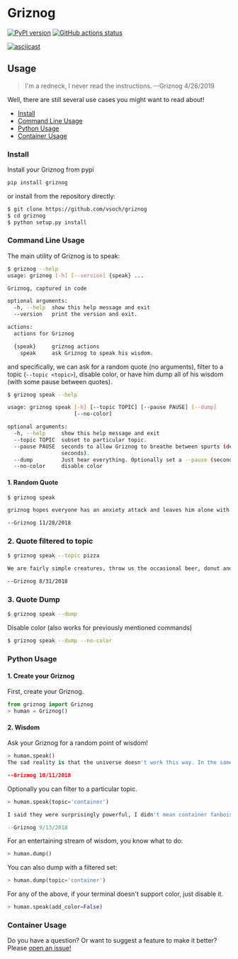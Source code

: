# Griznog

[![PyPI version](https://badge.fury.io/py/griznog.svg)](https://pypi.org/project/griznog)
[![GitHub actions status](https://github.com/vsoch/griznog/workflows/ci/badge.svg?branch=master)](https://github.com/vsoch/griznog/actions?query=branch%3Amaster+workflow%3Aci)

[![asciicast](https://asciinema.org/a/294628.svg)](https://asciinema.org/a/294628)

## Usage

> I'm a redneck, I never read the instructions.
> --Griznog 4/26/2019

Well, there are still several use cases you might want to read about!

 - [Install](#install)
 - [Command Line Usage](#command-line-usage)
 - [Python Usage](#python-usage)
 - [Container Usage](#container-usage)


### Install

Install your Griznog from pypi

```bash
pip install griznog
```

or install from the repository directly:

```bash
$ git clone https://github.com/vsoch/griznog
$ cd griznog
$ python setup.py install
```

### Command Line Usage

The main utility of Griznog is to speak:

```bash
$ griznog --help
usage: griznog [-h] [--version] {speak} ...

Griznog, captured in code

optional arguments:
  -h, --help  show this help message and exit
  --version   print the version and exit.

actions:
  actions for Griznog

  {speak}     griznog actions
    speak     ask Griznog to speak his wisdom.
```

and specifically, we can ask for a random quote (no arguments), filter to a 
topic (`--topic <topic>`), disable color, or have him dump all of his wisdom 
(with some pause between quotes).

```bash
$ griznog speak --help

usage: griznog speak [-h] [--topic TOPIC] [--pause PAUSE] [--dump]
                     [--no-color]

optional arguments:
  -h, --help     show this help message and exit
  --topic TOPIC  subset to particular topic.
  --pause PAUSE  seconds to allow Griznog to breathe between spurts (default 3
                 seconds).
  --dump         Just hear everything. Optionally set a --pause (seconds)
  --no-color     disable color
```

#### 1. Random Quote

```bash
$ griznog speak

griznog hopes everyone has an anxiety attack and leaves him alone with 10 pizzas.

--Griznog 11/28/2018
```

### 2. Quote filtered to topic

```bash
$ griznog speak --topic pizza

We are fairly simple creatures, throw us the occasional beer, donut and pizza, send us hardware (in quantities that are powers of 2!) and lock us in the basement and we are happy.

--Griznog 8/31/2018
```


### 3. Quote Dump

```bash
$ griznog speak --dump
```

Disable color (also works for previously mentioned commands)

```bash
$ griznog speak --dump --no-color
```


### Python Usage

#### 1. Create your Griznog

First, create your Griznog.

```python
from griznog import Griznog
> human = Griznog()
```

#### 2. Wisdom

Ask your Griznog for a random point of wisdom!

```python
> human.speak()
The sad reality is that the universe doesn't work this way. In the same way we carry DNA and RNA that is billions of years old, we are stuck with legacy code. Organisms aren't rewarded by evolution for making giant rewrites, and programmers aren't rewarded by HR for making things simpler or starting over fresh.

--Griznog 10/11/2018
```

Optionally you can filter to a particular topic.

```python
> human.speak(topic='container')

I said they were surprisingly powerful, I didn't mean container fanbois couldn't screw them up.

--Griznog 9/13/2018
```

For an entertaining stream of wisdom, you know what to do:

```python
> human.dump()
```

You can also dump with a filtered set:

```python
> human.dump(topic='container')
```

For any of the above, if your terminal doesn't support color, just disable it.

```python
> human.speak(add_color=False)
```

### Container Usage

Do you have a question? Or want to suggest a feature to make it better?
Please [open an issue!](https://www.github.com/vsoch/griznog/issues)
